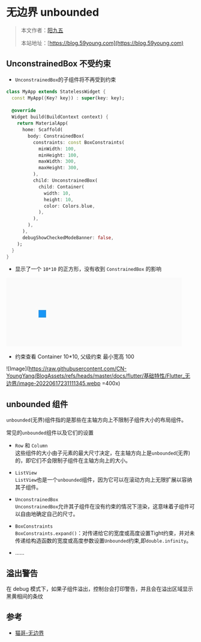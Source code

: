 # 无边界 unbounded

> 本文作者：[阳九五](https://github.com/CN-YoungYang)
>
> 本站地址：[https://blog.59young.com](https://blog.59young.com)

## UnconstrainedBox 不受约束
- `UnconstrainedBox`的子组件将不再受到约束
```dart
class MyApp extends StatelessWidget {
  const MyApp({Key? key}) : super(key: key);

  @override
  Widget build(BuildContext context) {
    return MaterialApp(
      home: Scaffold(
        body: ConstrainedBox(
          constraints: const BoxConstraints(
            minWidth: 100,
            minHeight: 100,
            maxWidth: 300,
            maxHeight: 300,
          ),
          child: UnconstrainedBox(
            child: Container(
              width: 10,
              height: 10,
              color: Colors.blue,
            ),
          ),
        ),
      ),
      debugShowCheckedModeBanner: false,
    );
  }
}
```
- 显示了一个 `10*10` 的正方形，没有收到 `ConstrainedBox` 的影响

![Image](https://raw.githubusercontent.com/CN-YoungYang/BlogAssets/refs/heads/master/docs/flutter/基础特性/Flutter_无边界/image-20220617230952463.webp)

- 约束查看 Container 10*10, 父级约束 最小宽高 100

![Image](https://raw.githubusercontent.com/CN-YoungYang/BlogAssets/refs/heads/master/docs/flutter/基础特性/Flutter_无边界/image-20220617231111345.webp =400x)

## unbounded 组件
`unbounded`(无界)组件指的是那些在主轴方向上不限制子组件大小的布局组件。

常见的`unbounded`组件以及它们的设置

- `Row` 和 `Column`  
    这些组件的大小由子元素的最大尺寸决定，在主轴方向上是`unbounded`(无界)的，即它们不会限制子组件在主轴方向上的大小。

- `ListView`  
    `ListView`也是一个`unbounded`组件，因为它可以在滚动方向上无限扩展以容纳其子组件。

- `UnconstrainedBox`  
    `UnconstrainedBox`允许其子组件在没有约束的情况下渲染，这意味着子组件可以自由地确定自己的尺寸。

- `BoxConstraints`  
    `BoxConstraints.expand()`：对传递给它的宽度或高度设置Tight约束，并对未传递给构造函数的宽度或高度参数设置`Unbounded`约束,即`double.infinity`。

- ......

## 溢出警告
在 debug 模式下，如果子组件溢出，控制台会打印警告，并且会在溢出区域显示黑黄相间的条纹

## 参考
- [猫哥-无边界](https://ducafecat.com/course/flutter-quickstart-learn/2-7-unbounded)